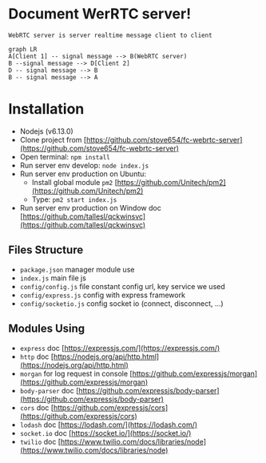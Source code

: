 ﻿# Document WerRTC server!
	WebRTC server is server realtime message client to client 
	
```mermaid
graph LR
A[Client 1] -- signal message --> B(WebRTC server)
B --signal message --> D[Client 2]
D -- signal message --> B 
B -- signal message --> A
```
# Installation

- Nodejs (v6.13.0)
- Clone project from [https://github.com/stove654/fc-webrtc-server](https://github.com/stove654/fc-webrtc-server)
- Open terminal: `npm install`
- Run server env develop: `node index.js`
- Run server env production on Ubuntu: 
  - Install global module `pm2` [https://github.com/Unitech/pm2](https://github.com/Unitech/pm2) 
  - Type: `pm2 start index.js`
- Run server  env production on Window doc [https://github.com/tallesl/qckwinsvc](https://github.com/tallesl/qckwinsvc)
  
## Files Structure
- `package.json` manager module use
-  `index.js` main file js
- `config/config.js` file constant config url, key service we used
- `config/express.js` config with express framework
- `config/socketio.js` config socket io (connect, disconnect, ...)

## Modules Using
- `express` doc [https://expressjs.com/](https://expressjs.com/)
- `http` doc [https://nodejs.org/api/http.html](https://nodejs.org/api/http.html)
- `morgan` for log request in console [https://github.com/expressjs/morgan](https://github.com/expressjs/morgan)
- `body-parser` doc [https://github.com/expressjs/body-parser](https://github.com/expressjs/body-parser)
- `cors` doc [https://github.com/expressjs/cors](https://github.com/expressjs/cors)
- `lodash` doc [https://lodash.com/](https://lodash.com/)
- `socket.io` doc [https://socket.io/](https://socket.io/)
- `twilio` doc [https://www.twilio.com/docs/libraries/node](https://www.twilio.com/docs/libraries/node)

